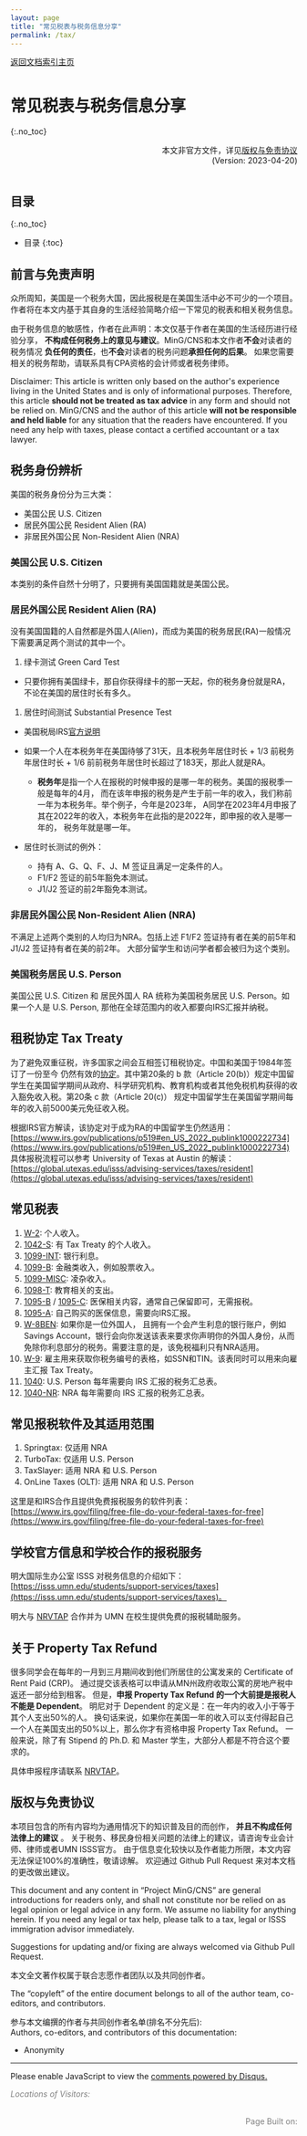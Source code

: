 ```yaml
---
layout: page
title: "常见税表与税务信息分享"
permalink: /tax/
---
```


<!-- Global site tag (gtag.js) - Google Analytics -->
<script async src="https://www.googletagmanager.com/gtag/js?id=G-4DT3EE5Z3Q"></script>
<script>
  window.dataLayer = window.dataLayer || [];
  function gtag(){dataLayer.push(arguments);}
  gtag('js', new Date());

  gtag('config', 'G-4DT3EE5Z3Q');
</script>
<script data-ad-client="ca-pub-3457849876540251" async src="https://pagead2.googlesyndication.com/pagead/js/adsbygoogle.js"></script>

<div id="google_translate_element" style="float:right"></div>
<script>
function googleTranslateElementInit() {
  new google.translate.TranslateElement({pageLanguage: 'zh'}, 'google_translate_element');
}
</script>
<script async src="https://translate.google.com/translate_a/element.js?cb=googleTranslateElementInit"></script>

<div style="padding-bottom: 6px">
<a href="http://www.mingcns.org">返回文档索引主页</a>
</div>

# 常见税表与税务信息分享
{:.no_toc}

<div align="right">
本文非官方文件，详见<a href="#版权与免责协议">版权与免责协议</a><br>
(Version: 2023-04-20)
</div><br>

## 目录
{:.no_toc}

* 目录
{:toc}


## 前言与免责声明
众所周知，美国是一个税务大国，因此报税是在美国生活中必不可少的一个项目。
作者将在本文内基于其自身的生活经验简略介绍一下常见的税表和相关税务信息。

由于税务信息的敏感性，作者在此声明：本文仅基于作者在美国的生活经历进行经验分享，
**不构成任何税务上的意见与建议**。MinG/CNS和本文作者**不会**对读者的税务情况
**负任何的责任**，也**不会**对读者的税务问题**承担任何的后果**。
如果您需要相关的税务帮助，请联系具有CPA资格的会计师或者税务律师。  

Disclaimer: This article is written only based on the author's experience living in
the United States and is only of informational purposes. Therefore,
this article **should not be treated as tax advice** in any form and should not be
relied on. MinG/CNS and the author of this article **will not be responsible
and held liable** for any situation that the readers have encountered. If you
need any help with taxes, please contact a certified accountant or a tax lawyer.


## 税务身份辨析
美国的税务身份分为三大类：
  * 美国公民 U.S. Citizen
  * 居民外国公民 Resident Alien (RA)
  * 非居民外国公民 Non-Resident Alien (NRA)

### 美国公民 U.S. Citizen
本类别的条件自然十分明了，只要拥有美国国籍就是美国公民。

### 居民外国公民 Resident Alien (RA)
没有美国国籍的人自然都是外国人(Alien)，而成为美国的税务居民(RA)一般情况下需要满足两个测试的其中一个。
1. 绿卡测试 Green Card Test
  * 只要你拥有美国绿卡，那自你获得绿卡的那一天起，你的税务身份就是RA，不论在美国的居住时长有多久。

1. 居住时间测试 Substantial Presence Test
  * 美国税局IRS[官方说明](https://www.irs.gov/individuals/international-taxpayers/substantial-presence-test)

  * 如果一个人在本税务年在美国待够了31天，且本税务年居住时长 + 1/3 前税务年居住时长 +
  1/6 前前税务年居住时长超过了183天，那此人就是RA。   
      * **税务年**是指一个人在报税的时候申报的是哪一年的税务。美国的报税季一般是每年的4月，
        而在该年申报的税务是产生于前一年的收入，我们称前一年为本税务年。举个例子，今年是2023年，
        A同学在2023年4月申报了其在2022年的收入，本税务年在此指的是2022年，即申报的收入是哪一年的，
        税务年就是哪一年。

  * 居住时长测试的例外：
      * 持有 A、G、Q、F、J、M 签证且满足一定条件的人。
      * F1/F2 签证的前5年豁免本测试。
      * J1/J2 签证的前2年豁免本测试。

### 非居民外国公民 Non-Resident Alien (NRA)
不满足上述两个类别的人均归为NRA。包括上述 F1/F2 签证持有者在美的前5年和 J1/J2 签证持有者在美的前2年。
大部分留学生和访问学者都会被归为这个类别。

### 美国税务居民 U.S. Person
美国公民 U.S. Citizen 和 居民外国人 RA 统称为美国税务居民 U.S. Person。如果一个人是 U.S. Person,
那他在全球范围内的收入都要向IRS汇报并纳税。

## 租税协定 Tax Treaty
为了避免双重征税，许多国家之间会互相签订租税协定。中国和美国于1984年签订了一份至今
仍然有效的[协定](https://www.irs.gov/businesses/international-businesses/china-tax-treaty-documents)。其中第20条的 b 款（Article 20(b)）规定中国留学生在美国留学期间从政府、科学研究机构、教育机构或者其他免税机构获得的收入豁免收入税。第20条 c 款（Article 20(c)）
规定中国留学生在美国留学期间每年的收入前5000美元免征收入税。

根据IRS官方解读，该协定对于成为RA的中国留学生仍然适用：[https://www.irs.gov/publications/p519#en_US_2022_publink1000222734](https://www.irs.gov/publications/p519#en_US_2022_publink1000222734)   
具体报税流程可以参考 University of Texas at Austin 的解读：[https://global.utexas.edu/isss/advising-services/taxes/resident](https://global.utexas.edu/isss/advising-services/taxes/resident)

## 常见税表
1. [W-2](https://www.irs.gov/forms-pubs/about-form-w-2): 个人收入。
1. [1042-S](https://www.irs.gov/forms-pubs/about-form-1042-s): 有 Tax Treaty 的个人收入。
1. [1099-INT](https://www.irs.gov/forms-pubs/about-form-1099-int): 银行利息。
1. [1099-B](https://www.irs.gov/forms-pubs/about-form-1099-b): 金融类收入，例如股票收入。
1. [1099-MISC](https://www.irs.gov/forms-pubs/about-form-1099-misc): 凌杂收入。
1. [1098-T](https://www.irs.gov/forms-pubs/about-form-1098-t): 教育相关的支出。
1. [1095-B](https://www.irs.gov/forms-pubs/about-form-1095-b) / [1095-C](https://www.irs.gov/forms-pubs/about-form-1095-c): 医保相关内容，通常自己保留即可，无需报税。
1. [1095-A](https://www.irs.gov/forms-pubs/about-form-1095-a): 自己购买的医保信息，需要向IRS汇报。
1. [W-8BEN](https://www.irs.gov/forms-pubs/about-form-w-8-ben): 如果你是一位外国人，
且拥有一个会产生利息的银行账户，例如 Savings Account，银行会向你发送该表来要求你声明你的外国人身份，从而免除你利息部分的税务。需要注意的是，该免税福利只有NRA适用。
1. [W-9](https://www.irs.gov/forms-pubs/about-form-w-9): 雇主用来获取你税务编号的表格，如SSN和TIN。该表同时可以用来向雇主汇报 Tax Treaty。
1. [1040](https://www.irs.gov/forms-pubs/about-form-1040): U.S. Person 每年需要向 IRS 汇报的税务汇总表。
1. [1040-NR](https://www.irs.gov/forms-pubs/about-form-1040-nr): NRA 每年需要向 IRS 汇报的税务汇总表。

## 常见报税软件及其适用范围
1. Springtax: 仅适用 NRA
1. TurboTax: 仅适用 U.S. Person
1. TaxSlayer: 适用 NRA 和 U.S. Person
1. OnLine Taxes (OLT): 适用 NRA 和 U.S. Person

这里是和IRS合作且提供免费报税服务的软件列表：[https://www.irs.gov/filing/free-file-do-your-federal-taxes-for-free](https://www.irs.gov/filing/free-file-do-your-federal-taxes-for-free)

## 学校官方信息和学校合作的报税服务
明大国际生办公室 ISSS 对税务信息的介绍如下：[https://isss.umn.edu/students/support-services/taxes](https://isss.umn.edu/students/support-services/taxes)。

明大与 [NRVTAP](https://www.nrvtap.com/) 合作并为 UMN 在校生提供免费的报税辅助服务。


## 关于 Property Tax Refund
很多同学会在每年的一月到三月期间收到他们所居住的公寓发来的 Certificate of Rent Paid (CRP)。
通过提交该表格可以申请从MN州政府收取公寓的房地产税中返还一部分给到租客。
但是，**申报 Property Tax Refund 的一个大前提是报税人不能是 Dependent**。
明尼对于 Dependent 的定义是：在一年内的收入小于等于其个人支出50%的人。
换句话来说，如果你在美国一年的收入可以支付得起自己一个人在美国支出的50%以上，那么你才有资格申报 Property Tax Refund。
一般来说，除了有 Stipend 的 Ph.D. 和 Master 学生，大部分人都是不符合这个要求的。

具体申报程序请联系 [NRVTAP](https://www.nrvtap.com/)。


## 版权与免责协议
本项目包含的所有内容均为通用情况下的知识普及目的而创作， **并且不构成任何法律上的建议** 。
关于税务、移民身份相关问题的法律上的建议，请咨询专业会计师、律师或者UMN ISSS官方。
由于信息变化较快以及作者能力所限，本文内容无法保证100%的准确性，敬请谅解。
欢迎通过 Github Pull Request 来对本文档的更改做出建议。

This document and any content in “Project MinG/CNS” are general introductions for readers only,
and shall not constitute nor be relied on as legal opinion or legal advice in any form.
We assume no liability for anything herein.
If you need any legal or tax help, please talk to a tax, legal or ISSS immigration advisor immediately.

Suggestions for updating and/or fixing are always welcomed via Github Pull Request.

本文全文著作权属于联合志愿作者团队以及共同创作者。

The “copyleft” of the entire document belongs to all of the author team, co-editors, and contributors.  

参与本文编撰的作者与共同创作者名单(排名不分先后):  
Authors, co-editors, and contributors of this documentation:

* Anonymity

---

<div id="disqus_thread"></div>
<script async>
    /**
    *  RECOMMENDED CONFIGURATION VARIABLES: EDIT AND UNCOMMENT THE SECTION BELOW TO INSERT DYNAMIC VALUES FROM YOUR PLATFORM OR CMS.
    *  LEARN WHY DEFINING THESE VARIABLES IS IMPORTANT: https://disqus.com/admin/universalcode/#configuration-variables    */
    /*
    var disqus_config = function () {
    this.page.url = PAGE_URL;  // Replace PAGE_URL with your page's canonical URL variable
    this.page.identifier = PAGE_IDENTIFIER; // Replace PAGE_IDENTIFIER with your page's unique identifier variable
    };
    */

    (function() { // DON'T EDIT BELOW THIS LINE
    var d = document, s = d.createElement('script');
    s.src = 'https://mingcns.disqus.com/embed.js';
    s.setAttribute('data-timestamp', +new Date());
    (d.head || d.body).appendChild(s);
    })();
</script>
<noscript>Please enable JavaScript to view the <a href="https://disqus.com/?ref_noscript">comments powered by Disqus.</a></noscript>

_<font color="grey">Locations of Visitors: </font>_
<div style="width: 50%; ">
<script type='text/javascript' id='clustrmaps' src='//cdn.clustrmaps.com/map_v2.js?cl=ffffff&w=a&t=tt&d=6dgA5xsRget7ciqINHnS-LTZ2Bt67OdMGfiecR3Qa-8&cmo=ff7a00&cmn=ff0000&ct=ffffff&co=2d78ad'></script>
</div><br>

<div align="right" style="color: grey">
Page Built on:
<i><script type="text/javascript"> document.write(document.lastModified); </script></i>
</div>
